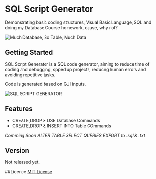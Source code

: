 # SQL Script Generator
Demonstrating basic coding structures, Visual Basic Language, SQL and doing my Database Course homework, cause, why not?

![Much Database, So Table, Much Data](https://i.imgflip.com/1aulgw.jpg)

## Getting Started
SQL Script Generator is a SQL code generator, aiming to reduce time of coding and debugging, spped up projects, reducng human errors and avoiding repetitive tasks.

Code is generated based on GUI inputs.


![SQL SCRIPT GENERATOR](http://i.imgur.com/Om3HIPH.png)

## Features
* CREATE,DROP & USE Database Commands
* CREATE,DROP & INSERT INTO Table COmmands

_Comming Soon_
_ALTER TABLE
SELECT QUERIES
EXPORT to .sql & .txt_

## Version
Not released yet.

##Licence
[MIT License](LICENSE)




